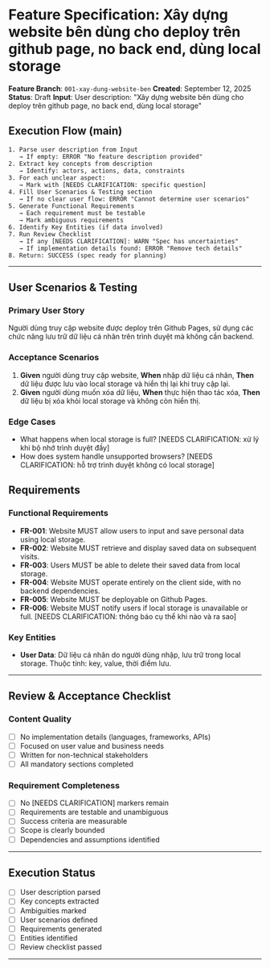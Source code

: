 # Feature Specification: Xây dựng website bên dùng cho deploy trên github page, no back end, dùng local storage

**Feature Branch**: `001-xay-dung-website-ben`
**Created**: September 12, 2025
**Status**: Draft
**Input**: User description: "Xây dựng website bên dùng cho deploy trên github page, no back end, dùng local storage"

## Execution Flow (main)
```
1. Parse user description from Input
   → If empty: ERROR "No feature description provided"
2. Extract key concepts from description
   → Identify: actors, actions, data, constraints
3. For each unclear aspect:
   → Mark with [NEEDS CLARIFICATION: specific question]
4. Fill User Scenarios & Testing section
   → If no clear user flow: ERROR "Cannot determine user scenarios"
5. Generate Functional Requirements
   → Each requirement must be testable
   → Mark ambiguous requirements
6. Identify Key Entities (if data involved)
7. Run Review Checklist
   → If any [NEEDS CLARIFICATION]: WARN "Spec has uncertainties"
   → If implementation details found: ERROR "Remove tech details"
8. Return: SUCCESS (spec ready for planning)
```

---

## User Scenarios & Testing

### Primary User Story
Người dùng truy cập website được deploy trên Github Pages, sử dụng các chức năng lưu trữ dữ liệu cá nhân trên trình duyệt mà không cần backend.

### Acceptance Scenarios
1. **Given** người dùng truy cập website, **When** nhập dữ liệu cá nhân, **Then** dữ liệu được lưu vào local storage và hiển thị lại khi truy cập lại.
2. **Given** người dùng muốn xóa dữ liệu, **When** thực hiện thao tác xóa, **Then** dữ liệu bị xóa khỏi local storage và không còn hiển thị.

### Edge Cases
- What happens when local storage is full? [NEEDS CLARIFICATION: xử lý khi bộ nhớ trình duyệt đầy]
- How does system handle unsupported browsers? [NEEDS CLARIFICATION: hỗ trợ trình duyệt không có local storage]

## Requirements

### Functional Requirements
- **FR-001**: Website MUST allow users to input and save personal data using local storage.
- **FR-002**: Website MUST retrieve and display saved data on subsequent visits.
- **FR-003**: Users MUST be able to delete their saved data from local storage.
- **FR-004**: Website MUST operate entirely on the client side, with no backend dependencies.
- **FR-005**: Website MUST be deployable on Github Pages.
- **FR-006**: Website MUST notify users if local storage is unavailable or full. [NEEDS CLARIFICATION: thông báo cụ thể khi nào và ra sao]

### Key Entities
- **User Data**: Dữ liệu cá nhân do người dùng nhập, lưu trữ trong local storage. Thuộc tính: key, value, thời điểm lưu.

---

## Review & Acceptance Checklist

### Content Quality
- [ ] No implementation details (languages, frameworks, APIs)
- [ ] Focused on user value and business needs
- [ ] Written for non-technical stakeholders
- [ ] All mandatory sections completed

### Requirement Completeness
- [ ] No [NEEDS CLARIFICATION] markers remain
- [ ] Requirements are testable and unambiguous
- [ ] Success criteria are measurable
- [ ] Scope is clearly bounded
- [ ] Dependencies and assumptions identified

---

## Execution Status

- [ ] User description parsed
- [ ] Key concepts extracted
- [ ] Ambiguities marked
- [ ] User scenarios defined
- [ ] Requirements generated
- [ ] Entities identified
- [ ] Review checklist passed

---
